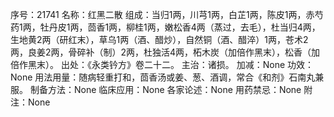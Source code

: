 序号：21741
名称：红黑二散
组成：当归1两，川芎1两，白芷1两，陈皮1两，赤芍药1两，牡丹皮1两，茴香1两，柳桂1两，嫩松香4两（蒸过，去毛），杜当归4两，生地黄2两（研红末），草乌1两（酒、醋炒），自然铜（酒、醋淬）1两，苍术2两，良姜2两，骨碎补（制）2两，杜独活4两，柘木炭（加倍作黑末），松香（加倍作黑末）。
出处：《永类钤方》卷二十二。
主治：诸损。
加减：None
功效：None
用法用量：随病轻重打和，茴香汤或姜、葱、酒调，常合《和剂》石南丸兼服。
制备方法：None
临床应用：None
各家论述：None
用药禁忌：None
附注：None
